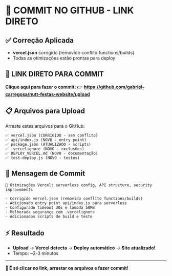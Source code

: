 # 🚀 COMMIT NO GITHUB - LINK DIRETO

## ✅ Correção Aplicada
- **vercel.json** corrigido (removido conflito functions/builds)
- Todas as otimizações estão prontas para deploy

## 🔗 LINK DIRETO PARA COMMIT

**Clique aqui para fazer o commit:**
👉 **https://github.com/gabriel-carregosa/nutt-festas-website/upload**

## 📋 Arquivos para Upload

Arraste estes arquivos para o GitHub:

```
✅ vercel.json (CORRIGIDO - sem conflito)
✅ api/index.js (NOVO - entry point)
✅ package.json (ATUALIZADO - scripts)
✅ .vercelignore (NOVO - exclusões)
✅ DEPLOY_VERCEL.md (NOVO - documentação)
✅ test-deploy.js (NOVO - testes)
```

## 💬 Mensagem de Commit
```
🚀 Otimizações Vercel: serverless config, API structure, security improvements

- Corrigido vercel.json (removido conflito functions/builds)
- Adicionado entry point api/index.js para serverless
- Configurado timeout 30s e lambda 50MB
- Melhorada segurança com .vercelignore
- Adicionados scripts de build e teste
```

## ⚡ Resultado
- **Upload** → **Vercel detecta** → **Deploy automático** → **Site atualizado!**
- Tempo: ~2-3 minutos

---
**🎯 É só clicar no link, arrastar os arquivos e fazer commit!**